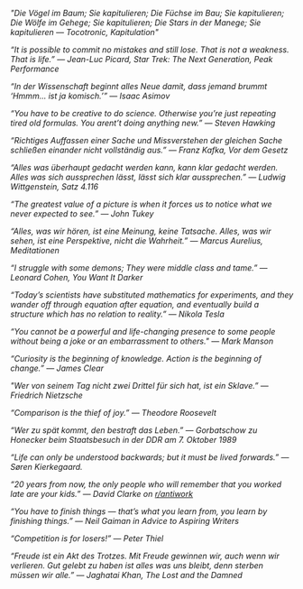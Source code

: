 *"Die Vögel im Baum; Sie kapitulieren; Die Füchse im Bau; Sie kapitulieren; Die Wölfe im Gehege; Sie kapitulieren; Die Stars in der Manege; Sie kapitulieren — Tocotronic, Kapitulation"*

*“It is possible to commit no mistakes and still lose. That is not a weakness. That is life.” — Jean-Luc Picard, Star Trek: The Next Generation, Peak Performance*

*“In der Wissenschaft beginnt alles Neue damit, dass jemand brummt ‘Hmmm… ist ja komisch.’” — Isaac Asimov*

*“You have to be creative to do science. Otherwise you’re just repeating tired old formulas. You arent’t doing anything new.” — Steven Hawking*

*“Richtiges Auffassen einer Sache und Missverstehen der gleichen Sache schließen einander nicht vollständig aus.” — Franz Kafka, Vor dem Gesetz*

*“Alles was überhaupt gedacht werden kann, kann klar gedacht werden. Alles was sich aussprechen lässt, lässt sich klar aussprechen.” — Ludwig Wittgenstein, Satz 4.116*

*“The greatest value of a picture is when it forces us to notice what we never expected to see.” — John Tukey*

*“Alles, was wir hören, ist eine Meinung, keine Tatsache. Alles, was wir sehen, ist eine Perspektive, nicht die Wahrheit.” — Marcus Aurelius, Meditationen*

*“I struggle with some demons; They were middle class and tame.” — Leonard Cohen, You Want It Darker*

*“Today’s scientists have substituted mathematics for experiments, and they wander off through equation after equation, and eventually build a structure which has no relation to reality.” — Nikola Tesla*

*“You cannot be a powerful and life-changing presence to some people without being a joke or an embarrassment to others." — Mark Manson*

*“Curiosity is the beginning of knowledge. Action is the beginning of change.” — James Clear*

*"Wer von seinem Tag nicht zwei Drittel für sich hat, ist ein Sklave.” — Friedrich Nietzsche*

*“Comparison is the thief of joy.” — Theodore Roosevelt*

*“Wer zu spät kommt, den bestraft das Leben.” — Gorbatschow zu Honecker beim Staatsbesuch in der DDR am 7. Oktober 1989*

*“Life can only be understood backwards; but it must be lived forwards.” — Søren Kierkegaard.*

*“20 years from now, the only people who will remember that you worked late are your kids.” — David Clarke on [r/antiwork](https://www.reddit.com/r/antiwork/comments/12uz90c/psa_20_years_from_now_the_only_people_who_will/?rdt=47059)*

*“You have to finish things — that’s what you learn from, you learn by finishing things.” — Neil Gaiman in Advice to Aspiring Writers*

*“Competition is for losers!” — Peter Thiel*

*“Freude ist ein Akt des Trotzes. Mit Freude gewinnen wir, auch wenn wir verlieren. Gut gelebt zu haben ist alles was uns bleibt, denn sterben müssen wir alle.” — Jaghatai Khan, The Lost and the Damned*